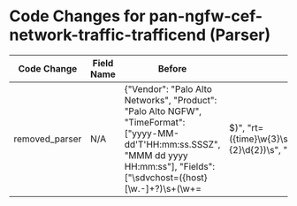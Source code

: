 # Code Changes for pan-ngfw-cef-network-traffic-trafficend (Parser)

| Code Change | Field Name | Before | After |
|-------------|------------|--------|-------|
| removed_parser | N/A | {"Vendor": "Palo Alto Networks", "Product": "Palo Alto NGFW", "TimeFormat": ["yyyy-MM-dd'T'HH:mm:ss.SSSZ", "MMM dd yyyy HH:mm:ss"], "Fields": ["\sdvchost=({host}[\w.-]+?)\s+(\w+=|$)", "rt=({time}\w{3}\s\d{2}\s\d{4}\s(\d{2}:){2}\d{2})\s", "\ssrc=(0.0.0.0|({src_ip}((([0-9a-fA-F.]{0,4}):{1,2}){1,7}([0-9a-fA-F]){0,4})|(((25[0-5]|(2[0-4]|1\d|[0-9]|)\d)\.?\b){4})))\s+(\w+=|$)", "\sdst=(0.0.0.0|({src_ip}((([0-9a-fA-F.]{0,4}):{1,2}){1,7}([0-9a-fA-F]){0,4})|(((25[0-5]|(2[0-4]|1\d|[0-9]|)\d)\.?\b){4})))\s+(\w+=|$)", "\ssourceTranslatedAddress=(0.0.0.0|({src_translated_ip}((([0-9a-fA-F.]{0,4}):{1,2}){1,7}([0-9a-fA-F]){0,4})|(((25[0-5]|(2[0-4]|1\d|[0-9]|)\d)\.?\b){4})))\s+(\w+=|$)", "\sdestinationTranslatedAddress=(0.0.0.0|({dest_translated_ip}((([0-9a-fA-F.]{0,4}):{1,2}){1,7}([0-9a-fA-F]){0,4})|(((25[0-5]|(2[0-4]|1\d|[0-9]|)\d)\.?\b){4})))\s+(\w+=|$)", "\scs1=({rule}[^=]+?)\s+(\w+=|$)", "\sduser=({user}[\w\.\-\!\#\^\~]{1,40}\$?)@({domain}[^\s@]+)\s+(\w+=|$)", "\sduser=(({domain}[^\\\s]+)?\\+)?(|({user}[\w\.\-\!\#\^\~]{1,40}\$?))\s+(\w+=|$)", "\ssuser=({user}[\w\.\-\!\#\^\~]{1,40}\$?)@({domain}[^\s@]+)\s+(\w+=|$)", "\ssuser=(({domain}[^\\\s]+)?\\+)?(|({user}[\w\.\-\!\#\^\~]{1,40}\$?))\s+(\w+=|$)", "\sapp=({network_app}[^=]+?)\s+(\w+=|$)", "\scs4=({src_network_zone}[^=]+?)\s+(\w+=|$)", "\scs5=({dest_network_zone}[^=]+?)\s+(\w+=|$)", "\sspt=(0|({src_port}\d{1,5}))\s+(\w+=|$)", "\sdpt=(0|({dest_port}\d{1,5}))\s+(\w+=|$)", "\ssourceTranslatedPort=(0|({src_translated_port}\d{1,5}))\s+(\w+=|$)", "\sdestinationTranslatedPort=(0|({dest_translated_port}\d{1,5}))\s+(\w+=|$)", "\sproto=({protocol}[^=]+?)\s+(\w+=|$)", "\sact=(|({result}[^=]+?))(\s+\w+=|\s*$)", "\sin=({bytes_in}\d+)\s+(\w+=|$)", "\sout=({bytes_out}\d+)\s+(\w+=|$)", "externalId=({alert_id}[^\s]+)", "\sreason=(?:n\/a|({result_reason}[^=]+?))\s+(\w+=|$)", "\sPanOSThreatID=\"*({alert_name}[^\"=\(]+?)(\s*\([^\)]+?\)?)\"*\s+\w+=", "((?:1969-[^,]+?)|({time}\d\d\d\d-\d\d-\d\dT\d\d:\d\d:\d\d\.\d+[\+-]\d+:\d+))", "deviceInboundInterface=({src_interface}[^\s]+)", "deviceOutboundInterface=({dest_interface}[^\s]+)", "deviceExternalId=({serial_num}\d+)", "({event_category}TRAFFIC)"], "DupFields": ["host->device_name"], "Name": "pan-ngfw-cef-network-traffic-trafficend", "Conditions": ["CEF:0|Palo Alto Networks|", "|TRAFFIC|end|"], "ParserVersion": "v1.0.0"} | N/A |
